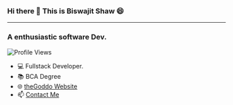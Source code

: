 ### Hi there 👋 This is Biswajit Shaw 😄
---
### A enthusiastic  software Dev.

![Profile Views](https://komarev.com/ghpvc/?username=thegoddo&label=Profile%20Views&color=0e75b6&style=flat)

- 💻 Fullstack Developer.
- :books: BCA Degree
- 🌐 [theGoddo Website](thegoddo.github.io)
- 📫 [Contact Me](mailto:biswajitshaw@protonmail.com)
